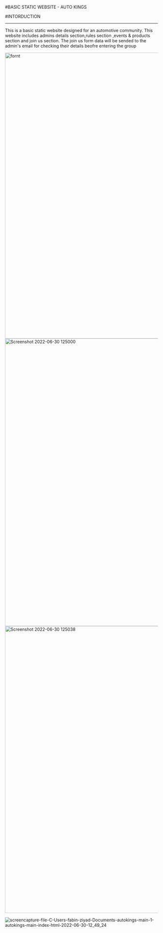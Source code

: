 #BASIC STATIC WEBSITE - AUTO KINGS

#INTORDUCTION
_____________
This is a basic static website designed for an automotive community.
This website includes admins details section,rules section ,events & products section and join us section.
The join us form data will be sended to the admin's email for checking their details beofre entering the group

<img width="941" alt="fornt" src="https://user-images.githubusercontent.com/83161513/176622035-48c938f7-72f6-420b-bb29-6b234f35706d.png">
<img width="947" alt="Screenshot 2022-06-30 125000" src="https://user-images.githubusercontent.com/83161513/176622058-48e8874c-5440-48df-a5e8-28dcf9b46c42.png">
<img width="945" alt="Screenshot 2022-06-30 125038" src="https://user-images.githubusercontent.com/83161513/176622062-5a67aba4-575b-47bf-9acf-8b177f2e08fb.png">

![screencapture-file-C-Users-fabin-ziyad-Documents-autokings-main-1-autokings-main-index-html-2022-06-30-12_49_24](https://user-images.githubusercontent.com/83161513/176621980-12b52e28-4e97-4e7d-bb37-040e3e7c65eb.png)
